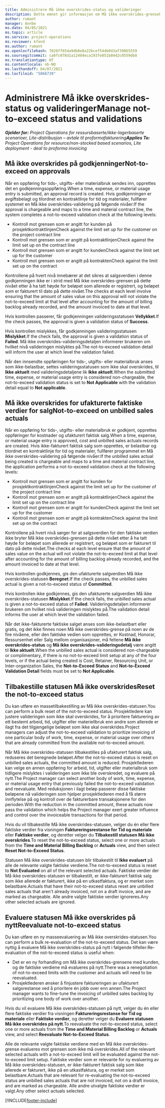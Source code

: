 ```yaml
---
title: Administrere Må ikke overskrides-status og valideringer
description: Dette emnet gir informasjon om Må ikke overskrides-grensekontrollene som utføres i Project Operations.
author: rumant
manager: Annbe
ms.date: 04/05/2021
ms.topic: article
ms.service: project-operations
ms.reviewer: kfend
ms.author: rumant
ms.openlocfilehash: 7026ff654a9db8e8a22bcef544b043af39865559
ms.sourcegitcommit: ca0fc078d1a12484eca193fe051b8442c0559db8
ms.translationtype: HT
ms.contentlocale: nb-NO
ms.lasthandoff: 04/07/2021
ms.locfileid: "5866739"
---
```

# <a name="manage-not-to-exceed-status-and-validations"></a><span data-ttu-id="09c43-103">Administrere Må ikke overskrides-status og valideringer</span><span class="sxs-lookup"><span data-stu-id="09c43-103">Manage not-to-exceed status and validations</span></span> 

<span data-ttu-id="09c43-104">_**Gjelder for:** Project Operations for ressursbaserte/ikke-lagerbaserte scenarioer, Lite-distribusjon – avtale til proformafakturering_</span><span class="sxs-lookup"><span data-stu-id="09c43-104">_**Applies To:** Project Operations for resource/non-stocked based scenarios, Lite deployment - deal to proforma invoicing_</span></span>

## <a name="not-to-exceed-on-approvals"></a><span data-ttu-id="09c43-105">Må ikke overskrides på godkjenninger</span><span class="sxs-lookup"><span data-stu-id="09c43-105">Not-to-exceed on approvals</span></span>

<span data-ttu-id="09c43-106">Når en oppføring for tids-, utgifts- eller materialbruk sendes inn, opprettes det en godkjenningsoppføring.</span><span class="sxs-lookup"><span data-stu-id="09c43-106">When a time, expense, or material usage entry is submitted, an approval record is created.</span></span> <span data-ttu-id="09c43-107">Hvis godkjenningen er avgiftsbelagt og tilordnet en kontraktlinje for tid og materialer, fullfører systemet en Må ikke overskrides-validering på følgende nivåer:</span><span class="sxs-lookup"><span data-stu-id="09c43-107">If the approval is chargeable and maps to a time and material contract line, the system completes a not-to-exceed validation check at the following levels:</span></span>

  - <span data-ttu-id="09c43-108">Kontroll mot grensen som er angitt for kunden på prosjektkontraktlinjen</span><span class="sxs-lookup"><span data-stu-id="09c43-108">Check against the limit set up for the customer on the project contract line</span></span>
  - <span data-ttu-id="09c43-109">Kontroll mot grensen som er angitt på kontraktlinjen</span><span class="sxs-lookup"><span data-stu-id="09c43-109">Check against the limit set up on the contract line</span></span>
  - <span data-ttu-id="09c43-110">Kontroll mot grensen som er angitt for kunden</span><span class="sxs-lookup"><span data-stu-id="09c43-110">Check against the limit set up for the customer</span></span>
  - <span data-ttu-id="09c43-111">Kontroll mot grensen som er angitt på kontrakten</span><span class="sxs-lookup"><span data-stu-id="09c43-111">Check against the limit set up on the contract</span></span>

<span data-ttu-id="09c43-112">Kontrollene på hvert nivå innebærer at det sikres at salgsverdien i denne godkjenningen ikke er i strid med Må ikke overskrides-grensen på dette nivået etter å ha tatt høyde for beløpet som allerede er registrert, og beløpet som er fakturert til dato på dette nivået.</span><span class="sxs-lookup"><span data-stu-id="09c43-112">The checks at each level involve ensuring that the amount of sales value on this approval will not violate the not-to-exceed limit at that level after accounting for the amount of billing backlog already recorded, and the amount invoiced to date at that level.</span></span>

<span data-ttu-id="09c43-113">Hvis kontrollen passerer, får godkjenningen valideringsstatusen **Vellykket**.</span><span class="sxs-lookup"><span data-stu-id="09c43-113">If the check passes, the approval is given a validation status of **Success**.</span></span>

<span data-ttu-id="09c43-114">Hvis kontrollen mislykkes, får godkjenningen valideringsstatusen **Mislykket**.</span><span class="sxs-lookup"><span data-stu-id="09c43-114">If the check fails, the approval is given a validation status of **Failed**.</span></span> <span data-ttu-id="09c43-115">Må ikke overskrides-valideringsdetaljen informerer brukeren om hvilket nivå valideringen mislyktes på.</span><span class="sxs-lookup"><span data-stu-id="09c43-115">The not-to-exceed validation detail will inform the user at which level the validation failed.</span></span>

<span data-ttu-id="09c43-116">Når den innsendte oppføringen for tids-, utgifts- eller materialbruk anses som ikke-belastbar, settes valideringsstatusen som ikke skal overskrides, til **Ikke aktuelt** med valideringsdetaljene lik **Ikke aktuelt**.</span><span class="sxs-lookup"><span data-stu-id="09c43-116">When the submitted time, expense, or material usage entry is considered non-chargeable, the not-to-exceed validation status is set to **Not Applicable** with the validation detail equal to **Not applicable**.</span></span>

## <a name="not-to-exceed-on-unbilled-sales-actuals"></a><span data-ttu-id="09c43-117">Må ikke overskrides for ufakturerte faktiske verdier for salg</span><span class="sxs-lookup"><span data-stu-id="09c43-117">Not-to-exceed on unbilled sales actuals</span></span>

<span data-ttu-id="09c43-118">Når en oppføring for tids-, utgifts- eller materialbruk er godkjent, opprettes oppføringer for kostnader og ufakturert faktisk salg.</span><span class="sxs-lookup"><span data-stu-id="09c43-118">When a time, expense, or material usage entry is approved, cost and unbilled sales actuals records are created.</span></span> <span data-ttu-id="09c43-119">Hvis ikke-fakturert faktisk salg som opprettes, er belastbar og tilordnet en kontraktlinje for tid og materialer, fullfører programmet en Må ikke overskrides-validering på følgende nivåer:</span><span class="sxs-lookup"><span data-stu-id="09c43-119">If the unbilled sales actual being created is chargeable and maps to a time and material contract line, the application performs a not-to-exceed validation check at the following levels:</span></span>

  - <span data-ttu-id="09c43-120">Kontroll mot grensen som er angitt for kunden for prosjektkontraktlinjen</span><span class="sxs-lookup"><span data-stu-id="09c43-120">Check against the limit set up for the customer of the project contract line</span></span>
  - <span data-ttu-id="09c43-121">Kontroll mot grensen som er angitt på kontraktlinjen</span><span class="sxs-lookup"><span data-stu-id="09c43-121">Check against the limit set up on the contract line</span></span>
  - <span data-ttu-id="09c43-122">Kontroll mot grensen som er angitt for kunden</span><span class="sxs-lookup"><span data-stu-id="09c43-122">Check against the limit set up for the customer</span></span>
  - <span data-ttu-id="09c43-123">Kontroll mot grensen som er angitt på kontrakten</span><span class="sxs-lookup"><span data-stu-id="09c43-123">Check against the limit set up on the contract</span></span>

<span data-ttu-id="09c43-124">Kontrollene på hvert nivå sørger for at salgsverdien for den faktiske verdien ikke bryter Må ikke overskrides-grensen på dette nivået etter å ha tatt høyde for beløpet som allerede er registrert, og beløpet som er fakturert til dato på dette nivået.</span><span class="sxs-lookup"><span data-stu-id="09c43-124">The checks at each level ensure that the amount of sales value on the actual will not violate the not-to-exceed limit at that level after accounting for the amount of billing backlog already recorded, and the amount invoiced to date at that level.</span></span>

<span data-ttu-id="09c43-125">Hvis kontrollen godkjennes, gis den ufakturerte salgverdien Må ikke overskrides-statusen **Beregnet**.</span><span class="sxs-lookup"><span data-stu-id="09c43-125">If the check passes, the unbilled sales actual is given a not-to-exceed status of **Committed**.</span></span>

<span data-ttu-id="09c43-126">Hvis kontrollen ikke godkjennes, gis den ufakturerte salgverdien Må ikke overskrides-statusen **Mislykket**.</span><span class="sxs-lookup"><span data-stu-id="09c43-126">If the check fails, the unbilled sales actual is given a not-to-exceed status of **Failed**.</span></span> <span data-ttu-id="09c43-127">Valideringsdetaljen informerer brukeren om hvilket nivå valideringen mislyktes på.</span><span class="sxs-lookup"><span data-stu-id="09c43-127">The validation detail informs the user at which level the validation failed.</span></span>

<span data-ttu-id="09c43-128">Når det ikke-fakturerte faktiske salget anses som ikke-belastbart eller gratis, og det ikke finnes noen Må ikke overskrides-grense på noen av de fire nivåene, eller den faktiske vedien som opprettes, er Kostnad, Honorar, Ressursenhet eller Salg mellom organisasjoner, må feltene **Må ikke overskrides-status** og **Må ikke overskrides-valideringsdetalj** være angitt til **Ikke aktuelt**.</span><span class="sxs-lookup"><span data-stu-id="09c43-128">When the unbilled sales actual is considered non-chargeable or complimentary, if there is no not-to-exceed limit setup at any of the four levels, or if the actual being created is Cost, Retainer, Resourcing Unit, or Inter-organization Sales, the **Not-to-Exceed Status** and **Not-to-Exceed Validation Detail** fields must be set to **Not Applicable**.</span></span>

## <a name="reset-the-not-to-exceed-status"></a><span data-ttu-id="09c43-129">Tilbakestille statusen Må ikke overskrides</span><span class="sxs-lookup"><span data-stu-id="09c43-129">Reset the not-to-exceed status</span></span>

<span data-ttu-id="09c43-130">Du kan utføre en massetilbakestilling av Må ikke overskrides-statusen.</span><span class="sxs-lookup"><span data-stu-id="09c43-130">You can perform a bulk reset of the not-to-exceed status.</span></span> <span data-ttu-id="09c43-131">Prosjektledere kan justere valideringen som ikke skal overskrides, for å prioritere fakturering av ett bestemt arbeid, tid, utgifter eller materiellbruk enn andre som allerede er ilagt fra det tilgjengelige beløpet som ikke skal overskrides.</span><span class="sxs-lookup"><span data-stu-id="09c43-131">Project managers can adjust the not-to-exceed validation to prioritize invoicing of one particular body of work, time, expense, or material usage over others that are already committed from the available not-to-exceed amount.</span></span>

<span data-ttu-id="09c43-132">Når Må ikke overskrides-statusen tilbakestilles på ufakturert faktisk salg, reduseres det beregnede beløpet.</span><span class="sxs-lookup"><span data-stu-id="09c43-132">After the not-to-exceed status is reset on unbilled sales actuals, the committed amount is reduced.</span></span> <span data-ttu-id="09c43-133">Prosjektlederen kan velge en annen oppføring for arbeid, tid, utgifter eller materialbruk som tidligere mislyktes i valideringen som ikke ble overskredet, og evaluere på nytt.</span><span class="sxs-lookup"><span data-stu-id="09c43-133">The Project manager can select another body of work, time, expense, or material usage entry that previously failed the not-to-exceed validation and reevaluate.</span></span> <span data-ttu-id="09c43-134">Med reduksjonen i ilagt beløp passerer disse faktiske beløpene nå valideringen som hjelper prosjektlederen med å få større innflytelse på og kontroll over de fakturerbare transaksjonene for den perioden.</span><span class="sxs-lookup"><span data-stu-id="09c43-134">With the reduction in the committed amount, these actuals now pass the validation which helps the Project manager exert greater influence and control over the invoiceable transactions for that period.</span></span>

<span data-ttu-id="09c43-135">Hvis du vil tilbakestille Må ikke overskrides-statusen, velger du én eller flere faktiske verdier fra visningen **Faktureringsrestanse for Tid og materiale** eller **Faktiske verdier**, og deretter velger du **Tilbakestill statusen Må ikke overskrides**.</span><span class="sxs-lookup"><span data-stu-id="09c43-135">To reset the not-to-exceed status, select one or more actuals from the **Time and Material Billing Backlog** or **Actuals** view, and then select **Reset Not-to-Exceed Status**.</span></span>

<span data-ttu-id="09c43-136">Statusen Må ikke overskrides-statusen blir tilbakestilt til **Ikke evaluert** på alle de relevante valgte faktiske verdiene.</span><span class="sxs-lookup"><span data-stu-id="09c43-136">The not-to-exceed status is reset to **Not Evaluated** on all of the relevant selected actuals.</span></span> <span data-ttu-id="09c43-137">Faktiske verdier der Må ikke overskrides-statusen er tilbakestilt, er ikke-fakturert faktisk salg som ikke allerede er fakturert, ikke på en utkastfaktura, og er merket som belastbare.</span><span class="sxs-lookup"><span data-stu-id="09c43-137">Actuals that have their not-to-exceed status reset are unbilled sales actuals that aren't already invoiced, not on a draft invoice, and are marked as chargeable.</span></span> <span data-ttu-id="09c43-138">Alle andre valgte faktiske verdier ignoreres.</span><span class="sxs-lookup"><span data-stu-id="09c43-138">Any other selected actuals are ignored.</span></span>

## <a name="reevaluate-not-to-exceed-status"></a><span data-ttu-id="09c43-139">Evaluere statusen Må ikke overskrides på nytt</span><span class="sxs-lookup"><span data-stu-id="09c43-139">Reevaluate not-to-exceed status</span></span>

<span data-ttu-id="09c43-140">Du kan utføre en ny masseevaluering av Må ikke overskrides-statusen.</span><span class="sxs-lookup"><span data-stu-id="09c43-140">You can perform a bulk re-evaluation of the not-to-exceed status.</span></span> <span data-ttu-id="09c43-141">Det kan være nyttig å evaluere Må ikke overskrides-status på nytt i følgende tilfeller:</span><span class="sxs-lookup"><span data-stu-id="09c43-141">Re-evaluation of the not-to-exceed status is useful when:</span></span>

  - <span data-ttu-id="09c43-142">Det er en ny forhandling om Må ikke overskrides-grensene med kunden, og de faktiske verdiene må evalueres på nytt.</span><span class="sxs-lookup"><span data-stu-id="09c43-142">There was a renegotiation of not-to-exceed limits with the customer and actuals will need to be reevaluated.</span></span>
  - <span data-ttu-id="09c43-143">Prosjektlederen ønsker å finjustere faktureringen av ufakturert salgsrestanse ved å prioritere én jobb over enn annen.</span><span class="sxs-lookup"><span data-stu-id="09c43-143">The Project manager wants to fine-tune the invoicing of unbilled sales backlog by prioritizing one body of work over another.</span></span>

<span data-ttu-id="09c43-144">Hvis du vil evaluere Må ikke overskrides-statusen på nytt, velger du én eller flere faktiske verdier fra visningen **Faktureringsrestanse for Tid og materiale** eller **Faktiske verdier**, og deretter velger du **Evaluere statusen Må ikke overskrides på nytt**.</span><span class="sxs-lookup"><span data-stu-id="09c43-144">To reevaluate the not-to-exceed status, select one or more actuals from the **Time and Material Billing Backlog** or **Actuals** view, and select **Reevaluate Not-to-Exceed Status**.</span></span>

<span data-ttu-id="09c43-145">Alle de relevante valgte faktiske verdiene med en Må ikke overskrides-grense evalueres mot grensen som ikke må overskrides.</span><span class="sxs-lookup"><span data-stu-id="09c43-145">All of the relevant selected actuals with a not-to-exceed limit will be evaluated against the not-to-exceed limit setup.</span></span> <span data-ttu-id="09c43-146">Faktiske verdier som er relevante for ny evaluering av Må ikke overskrides-statusen, er ikke-fakturert faktisk salg som ikke allerede er fakturert, ikke på en utkastfaktura, og er merket som belastbare.</span><span class="sxs-lookup"><span data-stu-id="09c43-146">Actuals that are relevant for re-evaluating the not-to-exceed status are unbilled sales actuals that are not invoiced, not on a draft invoice, and are marked as chargeable.</span></span> <span data-ttu-id="09c43-147">Alle andre utvalgte faktiske verdier er valgt.</span><span class="sxs-lookup"><span data-stu-id="09c43-147">Any other select actuals selected.</span></span>


[!INCLUDE[footer-include](../../includes/footer-banner.md)]
